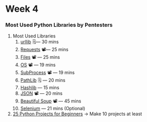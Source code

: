 # Week 4

### Most Used Python Libraries by Pentesters

1. Most Used Libraries
    1. [urllib](https://realpython.com/urllib-request/) 🗒️— 30 mins
    2. [Requests](https://www.youtube.com/watch?v=tb8gHvYlCFs) 📽️— 25 mins
    3. [Files](https://www.youtube.com/watch?v=Uh2ebFW8OYM) 📽️ — 25 mins
    4. [OS](https://www.youtube.com/watch?v=tJxcKyFMTGo) 📽️ — 19 mins
    5. [SubProcess](https://www.youtube.com/watch?v=2Fp1N6dof0Y) 📽️ — 19 mins
    6. [PathLib](https://realpython.com/python-pathlib/) 🗒️ — 20 mins
    7. [Hashlib](https://www.youtube.com/watch?v=i-h0CtKde6w) — 15 mins
    8. [JSON](https://www.youtube.com/watch?v=9N6a-VLBa2I) 📽️ — 20 mins
    9. [Beautiful Soup](https://www.youtube.com/watch?v=ng2o98k983k) 📽️ — 45 mins
    10. [Selenium](https://www.youtube.com/watch?v=SPM1tm2ZdK4) — 21 mins (Optional)
2. [25 Python Projects for Beginners](https://www.freecodecamp.org/news/python-projects-for-beginners/#web-scraping-program-python-project) → Make 10 projects at least